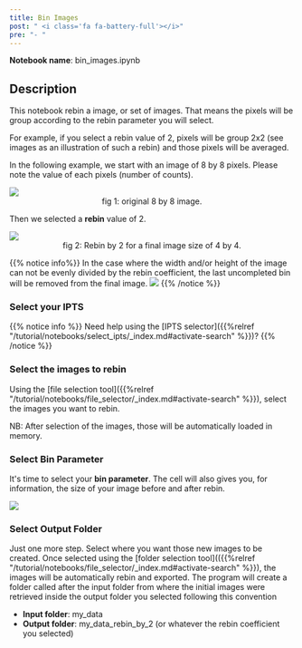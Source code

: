 ```yaml
---
title: Bin Images
post: " <i class='fa fa-battery-full'></i>"
pre: "- "
---
```


**Notebook name**: bin_images.ipynb

## Description

This notebook rebin a image, or set of images. That means the pixels will be
group according to the rebin parameter you will select. 

For example, if you select a rebin value of 2, pixels will be group 2x2 (see images 
as an illustration of such a rebin) and those pixels will be averaged. 

In the following example, we start with an image of 8 by 8 pixels. Please note the
value of each pixels (number of counts). 

<img src='/tutorial/notebooks/bin_images/images/original_image.png' />
<center>fig 1: original 8 by 8 image.</center>

Then we selected a **rebin** value of 2.

<img src='/tutorial/notebooks/bin_images/images/images_mean_2_binning.png' />
<center>fig 2: Rebin by 2 for a final image size of 4 by 4.</center>

 
 {{% notice info%}} 
 In the case where the width and/or height of the image can not be evenly divided by the 
 rebin coefficient, the last uncompleted bin will be removed from the final image.
 <img src='/tutorial/notebooks/bin_images/images/truncated_image_after_rebin.png' />
 {{% /notice %}}

### Select your IPTS

 {{% notice info %}}
 Need help using the [IPTS selector]({{%relref "/tutorial/notebooks/select_ipts/_index.md#activate-search" %}})?
 {{% /notice %}}

### Select the images to rebin

Using the [file selection tool]({{%relref "/tutorial/notebooks/file_selector/_index.md#activate-search" %}}), select 
the images you want to rebin.

NB: After selection of the images, those will be automatically loaded in memory.

### Select Bin Parameter

It's time to select your **bin parameter**. The cell will also gives you, for 
information, the size of your image before and after rebin.

<img src='/tutorial/notebooks/bin_images/images/bin_parameter_selection.png' />

### Select Output Folder

Just one more step. Select where you want those new images to be created. 
Once selected using the [folder selection tool](({{%relref "/tutorial/notebooks/file_selector/_index.md#activate-search" %}}),
the images will be automatically rebin and exported. The program will create a folder called after the input folder
from where the initial images were retrieved inside the output folder you selected following this convention

 * **Input folder**: my_data
 * **Output folder**: my_data_rebin_by_2   (or whatever the rebin coefficient you selected)